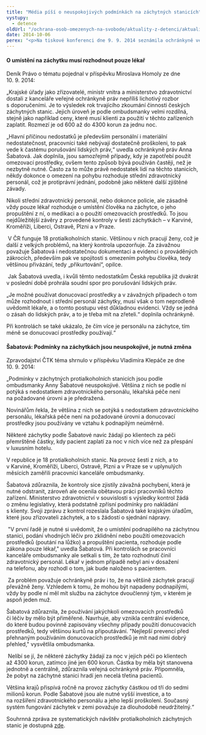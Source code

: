 ```yaml
---
title: "Média píší o neuspokojivých podmínkách na záchytných stanicích"
vystupy:
  - detence
oldUrl: "/ochrana-osob-omezenych-na-svobode/aktuality-z-detenci/aktuality-z-detenci-2014/media-pisi-o-neuspokojivych-podminkach-na-zachytnych-stanicich/"
date: 2014-10-06
perex: "<p>Na tiskové konferenci dne 9. 9. 2014 seznámila ochránkyně veřejnost se závěry své Souhrnné zprávy ze systematických návštěv protialkoholních záchytných stanic. Média informovala o poznatcích ochránkyně následujícím způsobem.</p>"
---
```


<!-- imported from the old website -->

<h4>O umístění na záchytku musí rozhodnout pouze lékař </h4><p>Deník Právo o tématu pojednal v příspěvku Miroslava Homoly ze dne 10. 9. 2014:</p><p>„Krajské úřady jako zřizovatelé, ministr vnitra a ministerstvo zdravotnictví dostali z kanceláře veřejné ochránkyně práv nepříliš lichotivý rozbor s doporučeními. Je to výsledek rok trvajícího zkoumání činnosti českých záchytných stanic. Jejich úroveň je podle ombudsmanky velmi rozdílná, stejně jako například ceny, které musí klienti za použití v těchto zařízeních zaplatit. Rozmezí je od 600 až do 4300 korun za jednu noc.</p><p>„Hlavní příčinou nedostatků je především personální i materiální nedostatečnost, pracovníci také nebývají dostatečně proškoleni, to pak vede k častému porušování lidských práv,“ uvedla ochránkyně práv Anna Šabatová. Jak doplnila, jsou samozřejmě případy, kdy je zapotřebí použít omezovací prostředky, ovšem tento způsob bývá používán častěji, než je nezbytně nutné. Často za to může právě nedostatek lidí na těchto stanicích, někdy dokonce o omezení na pohybu rozhoduje střední zdravotnický personál, což je protiprávní jednání, podobně jako některé další zjištěné závady.</p><p>Nikoli střední zdravotnický personál, nebo dokonce policie, ale zásadně vždy pouze lékař rozhoduje o umístění člověka na záchytce, o jeho propuštění z ní, o medikaci a o použití omezovacích prostředků. To jsou nejdůležitější závěry z provedené kontroly v šesti záchytkách – v Karviné, Kroměříži, Liberci, Ostravě, Plzni a v Praze.</p><p> V ČR funguje 18 protialkoholních stanic. Většinou v nich pracují ženy, což je další z velkých problémů, na který kontrola upozorňuje. Za závažnou považuje Šabatová i nedostatečnou dokumentaci a evidenci o prováděných zákrocích, především pak ve spojitosti s omezením pohybu člověka, tedy většinou přivázání, tedy „přikurtování“, opilce.</p><p> Jak Šabatová uvedla, i kvůli těmto nedostatkům Česká republika již dvakrát v poslední době prohrála soudní spor pro porušování lidských práv.</p><p>„Je možné používat donucovací prostředky a v závažných případech o tom může rozhodnout i střední personál záchytky, musí však o tom neprodleně uvědomit lékaře, a o tomto postupu vést důkladnou evidenci. Vždy se jedná o zásah do lidských práv, a to je třeba mít na zřeteli.“ doplnila ochránkyně.</p><p>Při kontrolách se také ukázalo, že čím více je personálu na záchytce, tím méně se donucovací prostředky používají.“</p><h4>Šabatová: Podmínky na záchytkách jsou neuspokojivé, je nutná změna </h4><p>Zpravodajství ČTK téma shrnulo v příspěvku Vladimíra Klepáče ze dne 10. 9. 2014: </p><p>„Podmínky v záchytných protialkoholních stanicích jsou podle ombudsmanky Anny Šabatové neuspokojivé. Většina z nich se podle ní potýká s nedostatkem zdravotnického personálu, lékařská péče není na požadované úrovni a je předražená.</p><p>Novinářům řekla, že většina z nich se potýká s nedostatkem zdravotnického personálu, lékařská péče není na požadované úrovni a donucovací prostředky jsou používány ve vztahu k podnapilým neúměrně.</p><p>Některé záchytky podle Šabatové navíc žádají po klientech za péči přemrštěné částky, kdy pacient zaplatí za noc v nich více než za přespání v luxusním hotelu.</p><p>V republice je 18 protialkoholních stanic. Na provoz šesti z nich, a to v Karviné, Kroměříži, Liberci, Ostravě, Plzni a v Praze se v uplynulých měsících zaměřili pracovníci kanceláře ombudsmanky.</p><p>Šabatová zdůraznila, že kontroly sice zjistily závažná pochybení, která je nutné odstranit, zároveň ale ocenila obětavou práci pracovníků těchto zařízení. Ministerstvo zdravotnictví v souvislosti s výsledky kontrol žádá o změnu legislativy, která podstatně zpřísní podmínky pro nakládání s klienty. Svoji zprávu z kontrol rozeslala Šabatová také krajským úřadům, které jsou zřizovateli záchytek, a to s žádostí o sjednání nápravy.</p><p> &quot;V první řadě je nutné si uvědomit, že o umístění podnapilého na záchytnou stanici, podání vhodných léčiv pro zklidnění nebo použití omezovacích prostředků (poutání na lůžko) a propuštění pacienta, rozhoduje podle zákona pouze lékař,&quot; uvedla Šabatová. Při kontrolách se pracovníci kanceláře ombudsmanky ale setkali s tím, že tato rozhodnutí činil zdravotnický personál. Lékař v jednom případě nebyl ani v dosažení na telefonu, aby rozhodl o tom, jak bude naloženo s pacientem.</p><p> Za problém považuje ochránkyně práv i to, že na většině záchytek pracují převážně ženy. Vzhledem k tomu, že mohou být napadeny podnapilými, vždy by podle ní měl mít službu na záchytce dvoučlenný tým, v kterém je aspoň jeden muž.</p><p>Šabatová zdůraznila, že používání jakýchkoli omezovacích prostředků či léčiv by mělo být přiměřené. Navrhuje, aby vznikla centrální evidence, do které budou povinně zapisovány všechny případy použití donucovacích prostředků, tedy většinou kurtů na připoutávání. &quot;Nejlepší prevencí před přehnaným používáním donucovacích prostředků je mít nad nimi dobrý přehled,&quot; vysvětlila ombudsmanka.</p><p> Nelíbí se jí, že některé záchytky žádají za noc v jejich péči po klientech až 4300 korun, zatímco jiné jen 600 korun. Částka by měla být stanovena jednotně a centrálně, zdůraznila veřejná ochránkyně práv. Připomněla, že pobyt na záchytné stanici hradí jen necelá třetina pacientů.</p><p>Většina krajů přispívá ročně na provoz záchytky částkou od tří do sedmi milionů korun. Podle Šabatové jsou ale nutné vyšší investice, a to na rozšíření zdravotnického personálu a jeho lepší proškolení. Současný systém fungování záchytek v zemi považuje za dlouhodobě neudržitelný.“</p><p>Souhrnná zpráva ze systematických návštěv protialkoholních záchytných stanic je dostupná <a href="/ochrana-osob-omezenych-na-svobode/zarizeni/zdravotnicka-zarizeni/zachytne-stanice/">zde</a>.</p>
